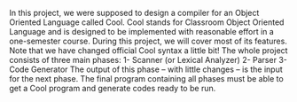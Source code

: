 In this project, we were supposed to design a compiler for an Object Oriented
Language called Cool. Cool stands for Classroom Object Oriented Language
and is designed to be implemented with reasonable effort in a one-semester
course. During this project, we will cover most of its features. Note that we
have changed official Cool syntax a little bit!
The whole project consists of three main phases:
1- Scanner (or Lexical Analyzer) 2- Parser 3- Code Generator
The output of this phase – with little changes – is the input for the next
phase. The final program containing all phases must be able to get a Cool
program and generate codes ready to be run.
